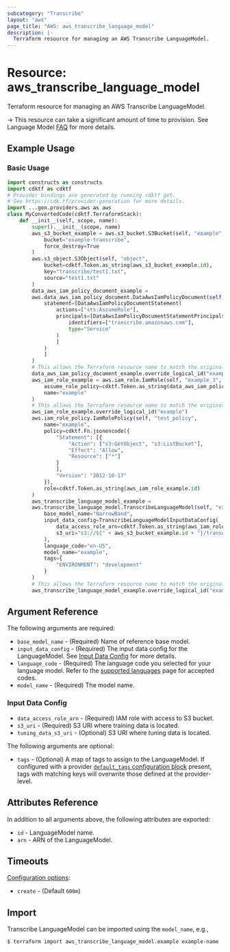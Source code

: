 ```yaml
---
subcategory: "Transcribe"
layout: "aws"
page_title: "AWS: aws_transcribe_language_model"
description: |-
  Terraform resource for managing an AWS Transcribe LanguageModel.
---
```


# Resource: aws_transcribe_language_model

Terraform resource for managing an AWS Transcribe LanguageModel.

-> This resource can take a significant amount of time to provision. See Language Model [FAQ](https://aws.amazon.com/transcribe/faqs/) for more details.

## Example Usage

### Basic Usage

```python
import constructs as constructs
import cdktf as cdktf
# Provider bindings are generated by running cdktf get.
# See https://cdk.tf/provider-generation for more details.
import ...gen.providers.aws as aws
class MyConvertedCode(cdktf.TerraformStack):
    def __init__(self, scope, name):
        super().__init__(scope, name)
        aws_s3_bucket_example = aws.s3_bucket.S3Bucket(self, "example",
            bucket="example-transcribe",
            force_destroy=True
        )
        aws.s3_object.S3Object(self, "object",
            bucket=cdktf.Token.as_string(aws_s3_bucket_example.id),
            key="transcribe/test1.txt",
            source="test1.txt"
        )
        data_aws_iam_policy_document_example =
        aws.data_aws_iam_policy_document.DataAwsIamPolicyDocument(self, "example_2",
            statement=[DataAwsIamPolicyDocumentStatement(
                actions=["sts:AssumeRole"],
                principals=[DataAwsIamPolicyDocumentStatementPrincipals(
                    identifiers=["transcribe.amazonaws.com"],
                    type="Service"
                )
                ]
            )
            ]
        )
        # This allows the Terraform resource name to match the original name. You can remove the call if you don't need them to match.
        data_aws_iam_policy_document_example.override_logical_id("example")
        aws_iam_role_example = aws.iam_role.IamRole(self, "example_3",
            assume_role_policy=cdktf.Token.as_string(data_aws_iam_policy_document_example.json),
            name="example"
        )
        # This allows the Terraform resource name to match the original name. You can remove the call if you don't need them to match.
        aws_iam_role_example.override_logical_id("example")
        aws.iam_role_policy.IamRolePolicy(self, "test_policy",
            name="example",
            policy=cdktf.Fn.jsonencode({
                "Statement": [{
                    "Action": ["s3:GetObject", "s3:ListBucket"],
                    "Effect": "Allow",
                    "Resource": ["*"]
                }
                ],
                "Version": "2012-10-17"
            }),
            role=cdktf.Token.as_string(aws_iam_role_example.id)
        )
        aws_transcribe_language_model_example =
        aws.transcribe_language_model.TranscribeLanguageModel(self, "example_5",
            base_model_name="NarrowBand",
            input_data_config=TranscribeLanguageModelInputDataConfig(
                data_access_role_arn=cdktf.Token.as_string(aws_iam_role_example.arn),
                s3_uri="s3://${" + aws_s3_bucket_example.id + "}/transcribe/"
            ),
            language_code="en-US",
            model_name="example",
            tags={
                "ENVIRONMENT": "development"
            }
        )
        # This allows the Terraform resource name to match the original name. You can remove the call if you don't need them to match.
        aws_transcribe_language_model_example.override_logical_id("example")
```

## Argument Reference

The following arguments are required:

* `base_model_name` - (Required) Name of reference base model.
* `input_data_config` - (Required) The input data config for the LanguageModel. See [Input Data Config](#input-data-config) for more details.
* `language_code` - (Required) The language code you selected for your language model. Refer to the [supported languages](https://docs.aws.amazon.com/transcribe/latest/dg/supported-languages.html) page for accepted codes.
* `model_name` - (Required) The model name.

### Input Data Config

* `data_access_role_arn` - (Required) IAM role with access to S3 bucket.
* `s3_uri` - (Required) S3 URI where training data is located.
* `tuning_data_s3_uri` - (Optional) S3 URI where tuning data is located.

The following arguments are optional:

* `tags` - (Optional) A map of tags to assign to the LanguageModel. If configured with a provider [`default_tags` configuration block](/docs/providers/aws/index.html#default_tags-configuration-block) present, tags with matching keys will overwrite those defined at the provider-level.

## Attributes Reference

In addition to all arguments above, the following attributes are exported:

* `id` - LanguageModel name.
* `arn` - ARN of the LanguageModel.

## Timeouts

[Configuration options](https://developer.hashicorp.com/terraform/language/resources/syntax#operation-timeouts):

* `create` - (Default `600m`)

## Import

Transcribe LanguageModel can be imported using the `model_name`, e.g.,

```
$ terraform import aws_transcribe_language_model.example example-name
```

<!-- cache-key: cdktf-0.17.0-pre.15 input-8a5b5bf3b917532910a3e9a5bce2a18fe36e8f23c8be360911795cf89a8975dd -->
